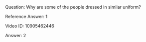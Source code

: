 Question: Why are some of the people dressed in similar uniform?

Reference Answer: 1

Video ID: 10905462446

Answer: 2

